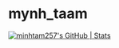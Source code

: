 # mynh_taam
[![minhtam257's GitHub | Stats](https://stats.quira.sh/minhtam257/github?theme=dark)](https://quira.sh?utm_source=widgets&utm_campaign=minhtam257)
